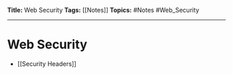 **Title:** Web Security
**Tags:** [[Notes]]
**Topics:** #Notes #Web_Security

---
# Web Security
- [[Security Headers]]